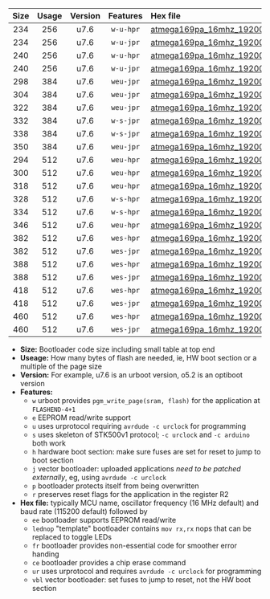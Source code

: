 |Size|Usage|Version|Features|Hex file|
|:-:|:-:|:-:|:-:|:--|
|234|256|u7.6|`w-u-hpr`|[atmega169pa_16mhz_19200bps_ur.hex](https://raw.githubusercontent.com/stefanrueger/urboot/main//atmega169pa_16mhz_19200bps_ur.hex)|
|234|256|u7.6|`w-u-jpr`|[atmega169pa_16mhz_19200bps_ur_vbl.hex](https://raw.githubusercontent.com/stefanrueger/urboot/main//atmega169pa_16mhz_19200bps_ur_vbl.hex)|
|240|256|u7.6|`w-u-hpr`|[atmega169pa_16mhz_19200bps_lednop_ur.hex](https://raw.githubusercontent.com/stefanrueger/urboot/main//atmega169pa_16mhz_19200bps_lednop_ur.hex)|
|240|256|u7.6|`w-u-jpr`|[atmega169pa_16mhz_19200bps_lednop_ur_vbl.hex](https://raw.githubusercontent.com/stefanrueger/urboot/main//atmega169pa_16mhz_19200bps_lednop_ur_vbl.hex)|
|298|384|u7.6|`weu-jpr`|[atmega169pa_16mhz_19200bps_ee_ur_vbl.hex](https://raw.githubusercontent.com/stefanrueger/urboot/main//atmega169pa_16mhz_19200bps_ee_ur_vbl.hex)|
|304|384|u7.6|`weu-jpr`|[atmega169pa_16mhz_19200bps_ee_lednop_ur_vbl.hex](https://raw.githubusercontent.com/stefanrueger/urboot/main//atmega169pa_16mhz_19200bps_ee_lednop_ur_vbl.hex)|
|322|384|u7.6|`weu-jpr`|[atmega169pa_16mhz_19200bps_ee_lednop_fr_ur_vbl.hex](https://raw.githubusercontent.com/stefanrueger/urboot/main//atmega169pa_16mhz_19200bps_ee_lednop_fr_ur_vbl.hex)|
|332|384|u7.6|`w-s-jpr`|[atmega169pa_16mhz_19200bps_vbl.hex](https://raw.githubusercontent.com/stefanrueger/urboot/main//atmega169pa_16mhz_19200bps_vbl.hex)|
|338|384|u7.6|`w-s-jpr`|[atmega169pa_16mhz_19200bps_lednop_vbl.hex](https://raw.githubusercontent.com/stefanrueger/urboot/main//atmega169pa_16mhz_19200bps_lednop_vbl.hex)|
|350|384|u7.6|`weu-jpr`|[atmega169pa_16mhz_19200bps_ee_lednop_fr_ce_ur_vbl.hex](https://raw.githubusercontent.com/stefanrueger/urboot/main//atmega169pa_16mhz_19200bps_ee_lednop_fr_ce_ur_vbl.hex)|
|294|512|u7.6|`weu-hpr`|[atmega169pa_16mhz_19200bps_ee_ur.hex](https://raw.githubusercontent.com/stefanrueger/urboot/main//atmega169pa_16mhz_19200bps_ee_ur.hex)|
|300|512|u7.6|`weu-hpr`|[atmega169pa_16mhz_19200bps_ee_lednop_ur.hex](https://raw.githubusercontent.com/stefanrueger/urboot/main//atmega169pa_16mhz_19200bps_ee_lednop_ur.hex)|
|318|512|u7.6|`weu-hpr`|[atmega169pa_16mhz_19200bps_ee_lednop_fr_ur.hex](https://raw.githubusercontent.com/stefanrueger/urboot/main//atmega169pa_16mhz_19200bps_ee_lednop_fr_ur.hex)|
|328|512|u7.6|`w-s-hpr`|[atmega169pa_16mhz_19200bps.hex](https://raw.githubusercontent.com/stefanrueger/urboot/main//atmega169pa_16mhz_19200bps.hex)|
|334|512|u7.6|`w-s-hpr`|[atmega169pa_16mhz_19200bps_lednop.hex](https://raw.githubusercontent.com/stefanrueger/urboot/main//atmega169pa_16mhz_19200bps_lednop.hex)|
|346|512|u7.6|`weu-hpr`|[atmega169pa_16mhz_19200bps_ee_lednop_fr_ce_ur.hex](https://raw.githubusercontent.com/stefanrueger/urboot/main//atmega169pa_16mhz_19200bps_ee_lednop_fr_ce_ur.hex)|
|382|512|u7.6|`wes-hpr`|[atmega169pa_16mhz_19200bps_ee.hex](https://raw.githubusercontent.com/stefanrueger/urboot/main//atmega169pa_16mhz_19200bps_ee.hex)|
|382|512|u7.6|`wes-jpr`|[atmega169pa_16mhz_19200bps_ee_vbl.hex](https://raw.githubusercontent.com/stefanrueger/urboot/main//atmega169pa_16mhz_19200bps_ee_vbl.hex)|
|388|512|u7.6|`wes-hpr`|[atmega169pa_16mhz_19200bps_ee_lednop.hex](https://raw.githubusercontent.com/stefanrueger/urboot/main//atmega169pa_16mhz_19200bps_ee_lednop.hex)|
|388|512|u7.6|`wes-jpr`|[atmega169pa_16mhz_19200bps_ee_lednop_vbl.hex](https://raw.githubusercontent.com/stefanrueger/urboot/main//atmega169pa_16mhz_19200bps_ee_lednop_vbl.hex)|
|418|512|u7.6|`wes-hpr`|[atmega169pa_16mhz_19200bps_ee_lednop_fr.hex](https://raw.githubusercontent.com/stefanrueger/urboot/main//atmega169pa_16mhz_19200bps_ee_lednop_fr.hex)|
|418|512|u7.6|`wes-jpr`|[atmega169pa_16mhz_19200bps_ee_lednop_fr_vbl.hex](https://raw.githubusercontent.com/stefanrueger/urboot/main//atmega169pa_16mhz_19200bps_ee_lednop_fr_vbl.hex)|
|460|512|u7.6|`wes-hpr`|[atmega169pa_16mhz_19200bps_ee_lednop_fr_ce.hex](https://raw.githubusercontent.com/stefanrueger/urboot/main//atmega169pa_16mhz_19200bps_ee_lednop_fr_ce.hex)|
|460|512|u7.6|`wes-jpr`|[atmega169pa_16mhz_19200bps_ee_lednop_fr_ce_vbl.hex](https://raw.githubusercontent.com/stefanrueger/urboot/main//atmega169pa_16mhz_19200bps_ee_lednop_fr_ce_vbl.hex)|

- **Size:** Bootloader code size including small table at top end
- **Useage:** How many bytes of flash are needed, ie, HW boot section or a multiple of the page size
- **Version:** For example, u7.6 is an urboot version, o5.2 is an optiboot version
- **Features:**
  + `w` urboot provides `pgm_write_page(sram, flash)` for the application at `FLASHEND-4+1`
  + `e` EEPROM read/write support
  + `u` uses urprotocol requiring `avrdude -c urclock` for programming
  + `s` uses skeleton of STK500v1 protocol; `-c urclock` and `-c arduino` both work
  + `h` hardware boot section: make sure fuses are set for reset to jump to boot section
  + `j` vector bootloader: uploaded applications *need to be patched externally*, eg, using `avrdude -c urclock`
  + `p` bootloader protects itself from being overwritten
  + `r` preserves reset flags for the application in the register R2
- **Hex file:** typically MCU name, oscillator frequency (16 MHz default) and baud rate (115200 default) followed by
  + `ee` bootloader supports EEPROM read/write
  + `lednop` "template" bootloader contains `mov rx,rx` nops that can be replaced to toggle LEDs
  + `fr` bootloader provides non-essential code for smoother error handing
  + `ce` bootloader provides a chip erase command
  + `ur` uses urprotocol and requires `avrdude -c urclock` for programming
  + `vbl` vector bootloader: set fuses to jump to reset, not the HW boot section
